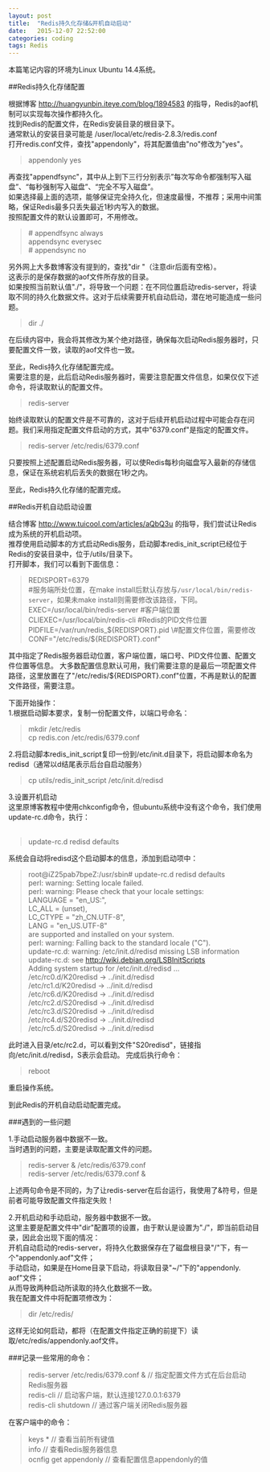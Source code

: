 ```yaml
---
layout: post
title:  "Redis持久化存储&开机自动启动"
date:   2015-12-07 22:52:00
categories: coding
tags: Redis
---
```


本篇笔记内容的环境为Linux Ubuntu 14.4系统。

##Redis持久化存储配置

根据博客 http://huangyunbin.iteye.com/blog/1894583 的指导，Redis的aof机制可以实现每次操作都持久化。  
找到Redis的配置文件，在Redis安装目录的根目录下。  
通常默认的安装目录可能是 /user/local/etc/redis-2.8.3/redis.conf  
打开redis.conf文件，查找"appendonly"，将其配置值由"no"修改为"yes"。  

> appendonly yes  

再查找"appendfsync"，其中从上到下三行分别表示”每次写命令都强制写入磁盘”、“每秒强制写入磁盘”、“完全不写入磁盘”。  
如果选择最上面的选项，能够保证完全持久化，但速度最慢，不推荐；采用中间策略，保证Redis最多只丢失最近1秒内写入的数据。  
按照配置文件的默认设置即可，不用修改。  

> \# appendfsync always  
> appendsync everysec  
> \# appendsync no  

另外网上大多数博客没有提到的，查找"dir "（注意dir后面有空格）。  
这表示的是保存数据的aof文件所存放的目录。  
如果按照当前默认值"./"，将导致一个问题：在不同位置启动redis-server，将读取不同的持久化数据文件。这对于后续需要开机自动启动，潜在地可能造成一些问题。  

> dir ./  

在后续内容中，我会将其修改为某个绝对路径，确保每次启动Redis服务器时，只要配置文件一致，读取的aof文件也一致。  

至此，Redis持久化存储配置完成。  
需要注意的是，此后启动Redis服务器时，需要注意配置文件信息，如果仅仅下述命令，将读取默认的配置文件。  

> redis-server  

始终读取默认的配置文件是不可靠的，这对于后续开机启动过程中可能会存在问题。我们采用指定配置文件启动的方式，其中"6379.conf"是指定的配置文件。  

> redis-server /etc/redis/6379.conf

只要按照上述配置启动Redis服务器，可以使Redis每秒向磁盘写入最新的存储信息，保证在系统宕机后丢失的数据在1秒之内。

至此，Redis持久化存储的配置完成。

##Redis开机自动启动设置

结合博客 http://www.tuicool.com/articles/aQbQ3u 的指导，我们尝试让Redis成为系统的开机启动项。  
推荐使用启动脚本的方式启动Redis服务，启动脚本redis_init_script已经位于Redis的安装目录中，位于/utils/目录下。  
打开脚本，我们可以看到下面信息：  

> REDISPORT=6379  
> \#服务端所处位置，在make install后默认存放与`/usr/local/bin/redis-server`，如果未make install则需要修改该路径，下同。  
> EXEC=/usr/local/bin/redis-server
> \#客户端位置  
> CLIEXEC=/usr/local/bin/redis-cli
> \#Redis的PID文件位置  
> PIDFILE=/var/run/redis_${REDISPORT}.pid  
> \#配置文件位置，需要修改  
> CONF="/etc/redis/${REDISPORT}.conf"

其中指定了Redis服务器启动位置，客户端位置，端口号、PID文件位置、配置文件位置等信息。
大多数配置信息默认可用，我们需要注意的是最后一项配置文件路径，这里放置在了"/etc/redis/${REDISPORT}.conf"位置，不再是默认的配置文件路径，需要注意。  

下面开始操作：  
1.根据启动脚本要求，复制一份配置文件，以端口号命名：  

> mkdir /etc/redis   
> cp redis.con /etc/redis/6379.conf

2.将启动脚本redis_init_script复印一份到/etc/init.d目录下，将启动脚本命名为redisd（通常以d结尾表示后台自启动服务）  

> cp utils/redis_init_script /etc/init.d/redisd

3.设置开机启动  
这里原博客教程中使用chkconfig命令，但ubuntu系统中没有这个命令，我们使用update-rc.d命令，执行：  
﻿
> update-rc.d redisd defaults  

系统会自动将redisd这个启动脚本的信息，添加到启动项中：  

> root@iZ25pab7bpeZ:/usr/sbin# update-rc.d redisd defaults  
> perl: warning: Setting locale failed.  
> perl: warning: Please check that your locale settings:  
>    LANGUAGE = "en_US:",      
>    LC_ALL = (unset),    
>    LC_CTYPE = "zh_CN.UTF-8",    
>    LANG = "en_US.UTF-8"    
>    are supported and installed on your system.    
> perl: warning: Falling back to the standard locale ("C").    
> update-rc.d: warning: /etc/init.d/redisd missing LSB information    
> update-rc.d: see <http://wiki.debian.org/LSBInitScripts>    
>  Adding system startup for /etc/init.d/redisd ...    
>    /etc/rc0.d/K20redisd -> ../init.d/redisd    
>    /etc/rc1.d/K20redisd -> ../init.d/redisd    
>    /etc/rc6.d/K20redisd -> ../init.d/redisd    
>    /etc/rc2.d/S20redisd -> ../init.d/redisd    
>    /etc/rc3.d/S20redisd -> ../init.d/redisd    
>    /etc/rc4.d/S20redisd -> ../init.d/redisd    
>    /etc/rc5.d/S20redisd -> ../init.d/redisd    

此时进入目录/etc/rc2.d，可以看到文件"S20redisd"，链接指向/etc/init.d/redisd，S表示会启动。
完成后执行命令：  

> reboot

重启操作系统。

到此Redis的开机自动启动配置完成。

###遇到的一些问题

1.手动启动服务器中数据不一致。  
当时遇到的问题，主要是读取配置文件的问题。  

> redis-server & /etc/redis/6379.conf  
> redis-server /etc/redis/6379.conf & 

上述两句命令是不同的，为了让redis-server在后台运行，我使用了&符号，但是前者可能导致配置文件指定失败！

2.开机启动和手动启动，服务器中数据不一致。  
这里主要是配置文件中"dir"配置项的设置，由于默认是设置为"./"，即当前启动目录，因此会出现下面的情况：  
开机自动启动的redis-server，将持久化数据保存在了磁盘根目录"/"下，有一个"appendonly.aof"文件；  
手动启动，如果是在Home目录下启动，将读取目录"~/"下的"appendonly.  aof"文件；  
从而导致两种启动所读取的持久化数据不一致。  
我在配置文件中将配置项修改为：  

> dir /etc/redis/

这样无论如何启动，都将（在配置文件指定正确的前提下）读取/etc/redis/appendonly.aof文件。  

###记录一些常用的命令：  

> redis-server /etc/redis/6379.conf &   // 指定配置文件方式在后台启动Redis服务器   
> redis-cli                             // 启动客户端，默认连接127.0.0.1:6379   
> redis-cli shutdown                    // 通过客户端关闭Redis服务器   

在客户端中的命令：

> keys *                  // 查看当前所有键值   
> info                    // 查看Redis服务器信息   
> ocnfig get appendonly   // 查看配置信息appendonly的值   


